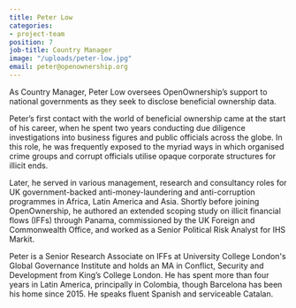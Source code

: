 ```yaml
---
title: Peter Low
categories:
- project-team
position: 7
job-title: Country Manager
image: "/uploads/peter-low.jpg"
email: peter@openownership.org
---
```

As Country Manager, Peter Low oversees OpenOwnership’s support to national governments as they seek to disclose beneficial ownership data.

Peter’s first contact with the world of beneficial ownership came at the start of his career, when he spent two years conducting due diligence investigations into business figures and public officials across the globe. In this role, he was frequently exposed to the myriad ways in which organised crime groups and corrupt officials utilise opaque corporate structures for illicit ends.

Later, he served in various management, research and consultancy roles for UK government-backed anti-money-laundering and anti-corruption programmes in Africa, Latin America and Asia. Shortly before joining OpenOwnership, he authored an extended scoping study on illicit financial flows (IFFs) through Panama, commissioned by the UK Foreign and Commonwealth Office, and worked as a Senior Political Risk Analyst for IHS Markit.

Peter is a Senior Research Associate on IFFs at University College London's Global Governance Institute and holds an MA in Conflict, Security and Development from King’s College London. He has spent more than four years in Latin America, principally in Colombia, though Barcelona has been his home since 2015. He speaks fluent Spanish and serviceable Catalan.
